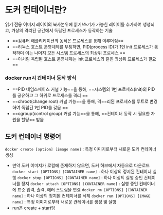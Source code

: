 # 도커 컨테이너란?
읽기 전용 이미지 레이어의 복사본위에 읽기/쓰기가 가능한 레이어를 추가하여 생성되고, 가상의 격리된 공간에서 독립된 프로세스가 동작하는 기술

- ==컴퓨터 애플리케이션의 동작은 프로세스를 통해 이루어짐== 
-  ==리눅스 호스트 운영체제를 부팅하면, PID(process ID)가 1인 init 프로세스가 동작하며 이는 나머지 모든 시스템 프로세스의 최상위 프로세스 ==
- ==이처럼 독립된 호스트 운영체제는 init 프로세스와 같은 최상위 프로세스가 필요==

### docker run시 컨테이너 동작 방식
- ==PID 네임스페이스 커널 기능==을 통해, ==시스템의 1번 프로세스(init)의 PID를 공유하고 그 하위로 프로세스를 격리 ==
-  ==chroot(change root) 커널 기능==을 통해, 격==리된 프로세스를 루트로 변경하여 독립된 1번 PID를 갖음 ==
-  ==cgroup(control group) 커널 기능==을 통해, ==컨테이너 동작 시 필요한 자원을 할당== 받음

## 도커 컨테이너 명령어
`docker create [option] [image name]` : 특정 이미지로부터 새로운 도커 컨테이너 생성
- 만약 도커 이미지가 로컬에 존재하지 않으면, 도커 허브에서 자동으로 다운로드
`docker start [OPTIONS] [CONTAINER name]` : 하나 이상의 정지된 컨테이너 실행
`docker stop [OPTIONS] [CONTAINER name]` : 하나 이상의 실행 중인 컨테이너를 정지
`docker attach [OPTIONS] [CONTAINER name]` : 실행 중인 컨테이너에 표준 입력, 출력, 에러 스트림을 연결
`docker rm [OPTIONS] [CONTAINER name]` : 하나 이상의 정지된 컨테이너를 삭제
`docker run [OPTIONS] [IMAGE name]` : 특정 이미지로부터 새로운 컨테이너를 생성 및 실행
- run은 create + start임

